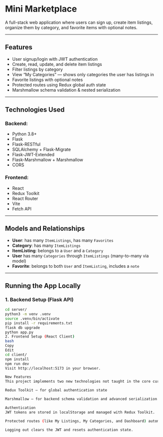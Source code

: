 # Mini Marketplace

A full-stack web application where users can sign up, create item listings, organize them by category, and favorite items with optional notes.

---

##  Features

- User signup/login with JWT authentication
- Create, read, update, and delete item listings
- Filter listings by category
- View “My Categories” — shows only categories the user has listings in
- Favorite listings with optional notes
- Protected routes using Redux global auth state
- Marshmallow schema validation & nested serialization

---

## Technologies Used

### Backend:
- Python 3.8+
- Flask
- Flask-RESTful
- SQLAlchemy + Flask-Migrate
- Flask-JWT-Extended
- Flask-Marshmallow + Marshmallow
- CORS

### Frontend:
- React
- Redux Toolkit
- React Router
- Vite
- Fetch API

---

## Models and Relationships

- **User**: has many `ItemListings`, has many `Favorites`
- **Category**: has many `ItemListings`
- **ItemListing**: belongs to a `User` and a `Category`
- **User** has many `Categories` through `ItemListings` (many-to-many via model)
- **Favorite**: belongs to both `User` and `ItemListing`, includes a `note`

---

##  Running the App Locally

### 1. Backend Setup (Flask API)

```bash
cd server/
python3 -m venv .venv
source .venv/bin/activate
pip install -r requirements.txt
flask db upgrade
python app.py
2. Frontend Setup (React Client)
bash
Copy
Edit
cd client/
npm install
npm run dev
Visit http://localhost:5173 in your browser.

New Features
This project implements two new technologies not taught in the core curriculum:

Redux Toolkit — for global authentication state

Marshmallow — for backend schema validation and advanced serialization

Authentication
JWT tokens are stored in localStorage and managed with Redux Toolkit.

Protected routes (like My Listings, My Categories, and Dashboard) automatically redirect unauthenticated users to the login page.

Logging out clears the JWT and resets authentication state.

